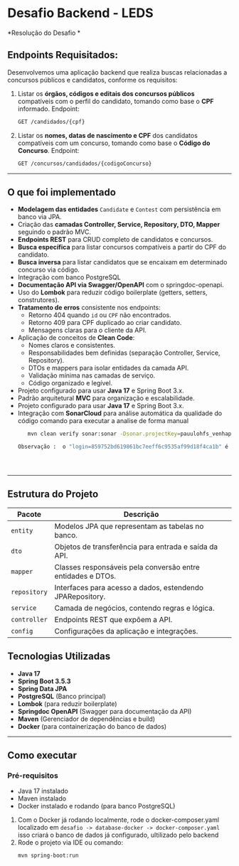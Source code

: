 # Desafio Backend - LEDS  
*Resolução do Desafio * 


## Endpoints Requisitados:

Desenvolvemos uma aplicação backend que realiza buscas relacionadas a concursos públicos e candidatos, conforme os requisitos:

1. Listar os **órgãos, códigos e editais dos concursos públicos** compatíveis com o perfil do candidato, tomando como base o **CPF** informado.
 Endpoint:  
   ```bash
   GET /candidados/{cpf}

2. Listar os **nomes, datas de nascimento e CPF** dos candidatos compatíveis com um concurso, tomando como base o **Código do Concurso**.
 Endpoint:  
   ```bash
   GET /concursos/candidados/{codigoConcurso}

---

## O que foi implementado

- **Modelagem das entidades** `Candidate` e `Contest` com persistência em banco via JPA.  
- Criação das **camadas Controller, Service, Repository, DTO, Mapper** seguindo o padrão MVC.  
- **Endpoints REST** para CRUD completo de candidatos e concursos.  
- **Busca específica** para listar concursos compatíveis a partir do CPF do candidato.  
- **Busca inversa** para listar candidatos que se encaixam em determinado concurso via código.  
- Integração com banco PostgreSQL   
- **Documentação API via Swagger/OpenAPI** com o springdoc-openapi.  
- Uso do **Lombok** para reduzir código boilerplate (getters, setters, construtores).  
- **Tratamento de erros** consistente nos endpoints:  
  - Retorno 404 quando `id` ou `CPF` não encontrados.  
  - Retorno 409 para CPF duplicado ao criar candidato.  
  - Mensagens claras para o cliente da API.  
- Aplicação de conceitos de **Clean Code**:  
  - Nomes claros e consistentes.  
  - Responsabilidades bem definidas (separação Controller, Service, Repository).  
  - DTOs e mappers para isolar entidades da camada API.  
  - Validação mínima nas camadas de serviço.  
  - Código organizado e legível.  
- Projeto configurado para usar **Java 17** e Spring Boot 3.x.  
- Padrão arquitetural **MVC** para organização e escalabilidade.
- Projeto configurado para usar **Java 17** e Spring Boot 3.x. 
- Integração com **SonarCloud** para análise automática da qualidade do código
      comando para executar a analise de forma manual
   ```bash
      mvn clean verify sonar:sonar -Dsonar.projectKey=pauulohfs_venhaparaoleds-backend -Dsonar.organization=pauulohfs -Dsonar.host.url=https://sonarcloud.io -Dsonar.login=859752bd619861bc7eeff6c9535af99d18f4ca1b

  Observação :  o "login=859752bd619861bc7eeff6c9535af99d18f4ca1b" é um token temporário para testes





---

## Estrutura do Projeto

| Pacote         | Descrição                                    |
|----------------|----------------------------------------------|
| `entity`       | Modelos JPA que representam as tabelas no banco. |
| `dto`          | Objetos de transferência para entrada e saída da API. |
| `mapper`       | Classes responsáveis pela conversão entre entidades e DTOs. |
| `repository`   | Interfaces para acesso a dados, estendendo JPARepository. |
| `service`      | Camada de negócios, contendo regras e lógica. |
| `controller`   | Endpoints REST que expõem a API.              |
| `config`       | Configurações da aplicação e integrações.    |

## Tecnologias Utilizadas

- **Java 17**  
- **Spring Boot 3.5.3**  
- **Spring Data JPA**  
- **PostgreSQL** (Banco principal)  
- **Lombok** (para reduzir boilerplate)  
- **Springdoc OpenAPI** (Swagger para documentação da API)  
- **Maven** (Gerenciador de dependências e build)  
- **Docker** (para containerização do banco de dados)  

---

## Como executar
### Pré-requisitos

- Java 17 instalado  
- Maven instalado  
- Docker instalado e rodando (para banco PostgreSQL)  

1. Com o Docker já rodando localmente, rode o docker-composer.yaml localizado em  `desafio -> database-docker -> docker-composer.yaml` 
  isso criará o banco de dados já configurado, ultilizado pelo backend
2. Rode o projeto via IDE ou comando:  
   ```bash
   mvn spring-boot:run
